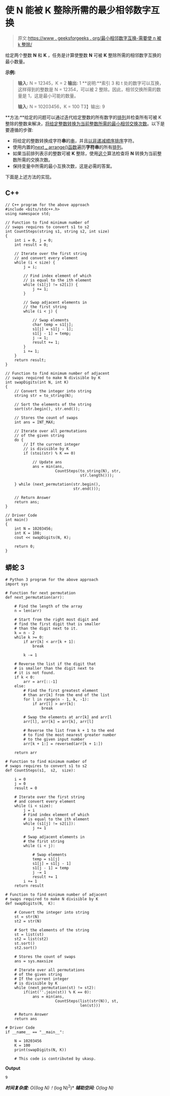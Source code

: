 # 使 N 能被 K 整除所需的最少相邻数字互换

> 原文:[https://www . geeksforgeeks . org/最小相邻数字互换-需要使 n 被 k 整除/](https://www.geeksforgeeks.org/minimum-adjacent-swaps-of-digits-required-to-make-n-divisible-by-k/)

给定两个整数 **N** 和 **K** ，任务是计算使整数 **N** 可被 **K** 整除所需的相邻数字互换的最小数量。

**示例:**

> **输入:** N = 12345，K = 2
> **输出:** 1
> **说明:**索引 3 和 t 处的数字可以互换，这样得到的整数是 N = 12354，可以被 2 整除。因此，相邻交换所需的数量是 1，这是最小可能的数量。
> 
> **输入:** N = 10203456，K = 100
> T3】输出: 9

**方法:**给定的问题可以通过迭代给定整数的所有数字的[排列](https://www.geeksforgeeks.org/write-a-c-program-to-print-all-permutations-of-a-given-string/)并检查所有可被 K 整除的整数来解决，[将给定整数转换为当前整数所需的最小相邻交换次数](https://www.geeksforgeeks.org/minimum-number-of-adjacent-swaps-to-convert-a-string-into-its-given-anagram/)。以下是要遵循的步骤:

*   将给定的整数转换成字符**串**的[串](https://www.geeksforgeeks.org/string-data-structure/)，并且[以非递减顺序排序](https://www.geeksforgeeks.org/sorting-algorithms/)字符。
*   使用内置的[next _ arrange()函数](https://www.geeksforgeeks.org/stdnext_permutation-prev_permutation-c/)遍历**字符串**的所有[排列](https://www.geeksforgeeks.org/permutations-of-a-given-string-using-stl/)。
*   如果当前排列表示的整数可被 **K** 整除，使用[这个](https://www.geeksforgeeks.org/minimum-number-of-adjacent-swaps-to-convert-a-string-into-its-given-anagram/)算法检查将 **N** 转换为当前整数所需的交换次数。
*   保持变量中所需的最小互换次数，这是必需的答案。

下面是上述方法的实现。

## C++

```
// C++ program for the above approach
#include <bits/stdc++.h>
using namespace std;

// Function to find minimum number of
// swaps requires to convert s1 to s2
int CountSteps(string s1, string s2, int size)
{
    int i = 0, j = 0;
    int result = 0;

    // Iterate over the first string
    // and convert every element
    while (i < size) {
        j = i;

        // Find index element of which
        // is equal to the ith element
        while (s1[j] != s2[i]) {
            j += 1;
        }

        // Swap adjacent elements in
        // the first string
        while (i < j) {

            // Swap elements
            char temp = s1[j];
            s1[j] = s1[j - 1];
            s1[j - 1] = temp;
            j -= 1;
            result += 1;
        }
        i += 1;
    }
    return result;
}

// Function to find minimum number of adjacent
// swaps required to make N divisible by K
int swapDigits(int N, int K)
{
    // Convert the integer into string
    string str = to_string(N);

    // Sort the elements of the string
    sort(str.begin(), str.end());

    // Stores the count of swaps
    int ans = INT_MAX;

    // Iterate over all permutations
    // of the given string
    do {
        // If the current integer
        // is divisible by K
        if (stoi(str) % K == 0)

            // Update ans
            ans = min(ans,
                      CountSteps(to_string(N), str,
                                 str.length()));

    } while (next_permutation(str.begin(),
                              str.end()));

    // Return Answer
    return ans;
}

// Driver Code
int main()
{
    int N = 10203456;
    int K = 100;
    cout << swapDigits(N, K);

    return 0;
}
```

## 蟒蛇 3

```
# Python 3 program for the above approach
import sys

# Function for next permutation
def next_permutation(arr):

    # Find the length of the array
    n = len(arr)

    # Start from the right most digit and
    # find the first digit that is smaller
    # than the digit next to it.
    k = n - 2
    while k >= 0:
        if arr[k] < arr[k + 1]:
            break

        k -= 1

    # Reverse the list if the digit that
    # is smaller than the digit next to
    # it is not found.
    if k < 0:
        arr = arr[::-1]
    else:
        # Find the first greatest element
        # than arr[k] from the end of the list
        for l in range(n - 1, k, -1):
            if arr[l] > arr[k]:
                break

        # Swap the elements at arr[k] and arr[l
        arr[l], arr[k] = arr[k], arr[l]

        # Reverse the list from k + 1 to the end
        # to find the most nearest greater number
        # to the given input number
        arr[k + 1:] = reversed(arr[k + 1:])

    return arr

# Function to find minimum number of
# swaps requires to convert s1 to s2
def CountSteps(s1,  s2,  size):

    i = 0
    j = 0
    result = 0

    # Iterate over the first string
    # and convert every element
    while (i < size):
        j = i
        # Find index element of which
        # is equal to the ith element
        while (s1[j] != s2[i]):
            j += 1

        # Swap adjacent elements in
        # the first string
        while (i < j):

            # Swap elements
            temp = s1[j]
            s1[j] = s1[j - 1]
            s1[j - 1] = temp
            j -= 1
            result += 1
        i += 1
    return result

# Function to find minimum number of adjacent
# swaps required to make N divisible by K
def swapDigits(N,  K):

    # Convert the integer into string
    st = str(N)
    st2 = str(N)

    # Sort the elements of the string
    st = list(st)
    st2 = list(st2)
    st.sort()
    st2.sort()

    # Stores the count of swaps
    ans = sys.maxsize

    # Iterate over all permutations
    # of the given string
    # If the current integer
    # is divisible by K
    while (next_permutation(st) != st2):
        if(int(''.join(st)) % K == 0):
            ans = min(ans,
                      CountSteps(list(str(N)), st,
                                 len(st)))

    # Return Answer
    return ans

# Driver Code
if __name__ == "__main__":

    N = 10203456
    K = 100
    print(swapDigits(N, K))

    # This code is contributed by ukasp.
```

**Output**

```
9
```

***时间复杂度:** O((log N)！*(log N)<sup>2</sup>)*
***辅助空间:** O(log N)*